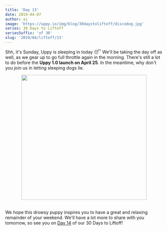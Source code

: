 ```yaml
---
title: 'Day 13'
date: 2019-04-07
author: aj
image: 'https://uppy.io/img/blog/30daystoliftoff/discodog.jpg'
series: 30 Days to Liftoff
seriesSuffix: 'of 30'
slug: '2019/04/liftoff/13'
---
```


Shh, it's Sunday, Uppy is sleeping in today :sleeping: We'll be taking the day
off as well, as we gear up to go full throttle again in the morning. There's
still a lot to do before the **Uppy 1.0 launch on April 25**. In the meantime,
why don't you join us in letting sleeping dogs lie.

<!--truncate-->

<center><img width="400"  src="https://media.giphy.com/media/26n6UOQke3xCpsbWo/giphy.gif" /><br/><br/></center>

We hope this drowsy puppy inspires you to have a great and relaxing remainder of
your weekend. We'll have a lot more to share with you tomorrow, so see you on
[Day 14](/blog/2019/04/liftoff-14/) of our 30 Days to Liftoff!
